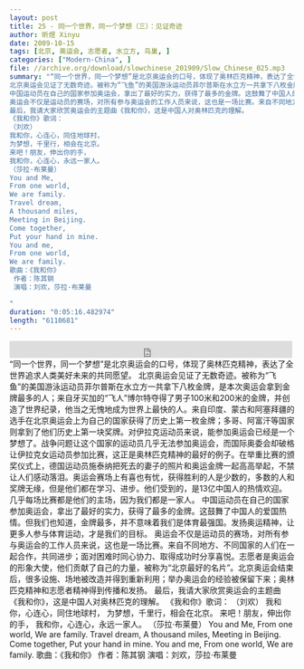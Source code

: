 ```yaml
---
layout: post
title: 25 - 同一个世界，同一个梦想（三）：见证奇迹
author: 昕煜 Xinyu
date: 2009-10-15
tags: [北京, 奥运会, 志愿者, 水立方, 鸟巢, ]
categories: ["Modern-China", ]
file: //archive.org/download/slowchinese_201909/Slow_Chinese_025.mp3
summary: "“同一个世界，同一个梦想”是北京奥运会的口号，体现了奥林匹克精神，表达了全世界追求人类美好未来的共同愿望。
北京奥运会见证了无数奇迹。被称为“飞鱼”的美国游泳运动员菲尔普斯在水立方一共拿下八枚金牌，是本次奥运会拿到金牌最多的人；来自牙买加的“飞人”博尔特夺得了男子100米和200米的金牌，并创造了世界纪录，他当之无愧地成为世界上最快的人。来自印度、蒙古和阿塞拜疆的选手在北京奥运会上为自己的国家获得了历史上第一枚金牌；多哥、阿富汗等国家则拿到了他们历史上第一块奖牌。对伊拉克运动员来说，能参加奥运会已经是一个梦想了。战争问题让这个国家的运动员几乎无法参加奥运会，而国际奥委会却破格让伊拉克女运动员参加比赛，这正是奥林匹克精神的最好的例子。在举重比赛的颁奖仪式上，德国运动员施泰纳把死去的妻子的照片和奥运金牌一起高高举起，不禁让人们感动落泪。奥运会赛场上有喜也有忧，获得胜利的人是少数的，多数的人和奖牌无缘，但是他们都在学习、进步。他们受到的，是13亿中国人的热情欢迎。几乎每场比赛都是他们的主场，因为我们都是一家人。
中国运动员在自己的国家参加奥运会，拿出了最好的实力，获得了最多的金牌。这鼓舞了中国人的爱国热情。但我们也知道，金牌最多，并不意味着我们是体育最强国。发扬奥运精神，让更多人参与体育运动，才是我们的目标。
奥运会不仅是运动员的赛场，对所有参与奥运会的工作人员来说，这也是一场比赛。来自不同地方、不同国家的人们在一起合作，共同进步；面对困难时同心协力、取得成功时分享喜悦。志愿者是奥运会的形象大使，他们贡献了自己的力量，被称为“北京最好的名片”。北京奥运会结束后，很多设施、场地被改造并得到重新利用；举办奥运会的经验被保留下来；奥林匹克精神和志愿者精神得到传播和发扬。
最后，我请大家欣赏奥运会的主题曲《我和你》，这是中国人对奥林匹克的理解。
《我和你》歌词：
（刘欢）
我和你，心连心，同住地球村，
为梦想，千里行，相会在北京。
来吧！朋友，伸出你的手，
我和你，心连心，永远一家人。
（莎拉·布莱曼）
You and Me,
From one world,
We are family.
Travel dream,
A thousand miles,
Meeting in Beijing.
Come together,
Put your hand in mine.
You and me,
From one world,
We are family.
歌曲：《我和你》
 作者：陈其钢
 演唱：刘欢，莎拉·布莱曼

"
duration: "0:05:16.482974"
length: "6110681"
---
```


<iframe src="https://archive.org/embed/slowchinese_201909/Slow_Chinese_025.mp3" width="500" height="30" frameborder="0" webkitallowfullscreen="true" mozallowfullscreen="true" allowfullscreen></iframe>
“同一个世界，同一个梦想”是北京奥运会的口号，体现了奥林匹克精神，表达了全世界追求人类美好未来的共同愿望。
北京奥运会见证了无数奇迹。被称为“飞鱼”的美国游泳运动员菲尔普斯在水立方一共拿下八枚金牌，是本次奥运会拿到金牌最多的人；来自牙买加的“飞人”博尔特夺得了男子100米和200米的金牌，并创造了世界纪录，他当之无愧地成为世界上最快的人。来自印度、蒙古和阿塞拜疆的选手在北京奥运会上为自己的国家获得了历史上第一枚金牌；多哥、阿富汗等国家则拿到了他们历史上第一块奖牌。对伊拉克运动员来说，能参加奥运会已经是一个梦想了。战争问题让这个国家的运动员几乎无法参加奥运会，而国际奥委会却破格让伊拉克女运动员参加比赛，这正是奥林匹克精神的最好的例子。在举重比赛的颁奖仪式上，德国运动员施泰纳把死去的妻子的照片和奥运金牌一起高高举起，不禁让人们感动落泪。奥运会赛场上有喜也有忧，获得胜利的人是少数的，多数的人和奖牌无缘，但是他们都在学习、进步。他们受到的，是13亿中国人的热情欢迎。几乎每场比赛都是他们的主场，因为我们都是一家人。
中国运动员在自己的国家参加奥运会，拿出了最好的实力，获得了最多的金牌。这鼓舞了中国人的爱国热情。但我们也知道，金牌最多，并不意味着我们是体育最强国。发扬奥运精神，让更多人参与体育运动，才是我们的目标。
奥运会不仅是运动员的赛场，对所有参与奥运会的工作人员来说，这也是一场比赛。来自不同地方、不同国家的人们在一起合作，共同进步；面对困难时同心协力、取得成功时分享喜悦。志愿者是奥运会的形象大使，他们贡献了自己的力量，被称为“北京最好的名片”。北京奥运会结束后，很多设施、场地被改造并得到重新利用；举办奥运会的经验被保留下来；奥林匹克精神和志愿者精神得到传播和发扬。
最后，我请大家欣赏奥运会的主题曲《我和你》，这是中国人对奥林匹克的理解。
《我和你》歌词：
（刘欢）
我和你，心连心，同住地球村，
为梦想，千里行，相会在北京。
来吧！朋友，伸出你的手，
我和你，心连心，永远一家人。
（莎拉·布莱曼）
You and Me,
From one world,
We are family.
Travel dream,
A thousand miles,
Meeting in Beijing.
Come together,
Put your hand in mine.
You and me,
From one world,
We are family.
歌曲：《我和你》
 作者：陈其钢
 演唱：刘欢，莎拉·布莱曼

